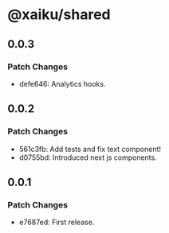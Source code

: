 # @xaiku/shared

## 0.0.3

### Patch Changes

- defe646: Analytics hooks.

## 0.0.2

### Patch Changes

- 561c3fb: Add tests and fix text component!
- d0755bd: Introduced next js components.

## 0.0.1

### Patch Changes

- e7687ed: First release.
